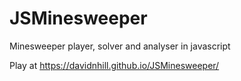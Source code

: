 # JSMinesweeper
Minesweeper player, solver and analyser in javascript

Play at https://davidnhill.github.io/JSMinesweeper/
